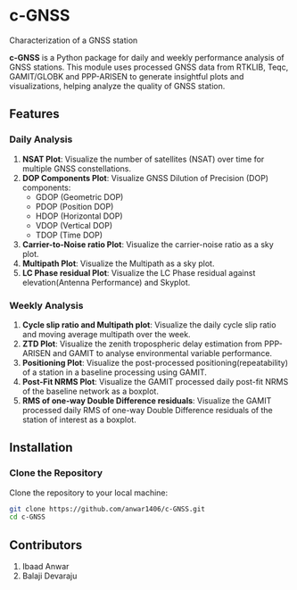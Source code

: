 # c-GNSS
Characterization of a GNSS station

**c-GNSS** is a Python package for daily and weekly performance analysis of GNSS stations. This module uses processed GNSS data from RTKLIB, Teqc, GAMIT/GLOBK and PPP-ARISEN  to generate insightful plots and visualizations, helping analyze the quality of GNSS station.

## Features

### Daily Analysis
1. **NSAT Plot**: Visualize the number of satellites (NSAT) over time for multiple GNSS constellations.
2. **DOP Components Plot**: Visualize GNSS Dilution of Precision (DOP) components:
   - GDOP (Geometric DOP)
   - PDOP (Position DOP)
   - HDOP (Horizontal DOP)
   - VDOP (Vertical DOP)
   - TDOP (Time DOP)
3. **Carrier-to-Noise ratio Plot**: Visualize the carrier-noise ratio as a sky plot.
4. **Multipath Plot**: Visualize the Multipath as a sky plot.
5. **LC Phase residual Plot**: Visualize the LC Phase residual against elevation(Antenna Performance) and Skyplot.

### Weekly Analysis
1. **Cycle slip ratio and Multipath plot**: Visualize the daily cycle slip ratio and moving average multipath over the week.
2. **ZTD Plot**: Visualize the zenith tropospheric delay estimation from PPP-ARISEN and GAMIT to analyse environmental variable performance.
3. **Positioning Plot**: Visualize the post-processed positioning(repeatability) of a station in a baseline processing using GAMIT.
4. **Post-Fit NRMS Plot**: Visualize the GAMIT processed daily post-fit NRMS of the baseline network  as a boxplot.
5. **RMS of one-way Double Difference residuals**: Visualize the GAMIT processed daily RMS of one-way Double Difference residuals of the station of interest as a boxplot.


## Installation

### Clone the Repository
Clone the repository to your local machine:

```bash
git clone https://github.com/anwar1406/c-GNSS.git
cd c-GNSS
```


## Contributors
1. Ibaad Anwar
2. Balaji Devaraju
